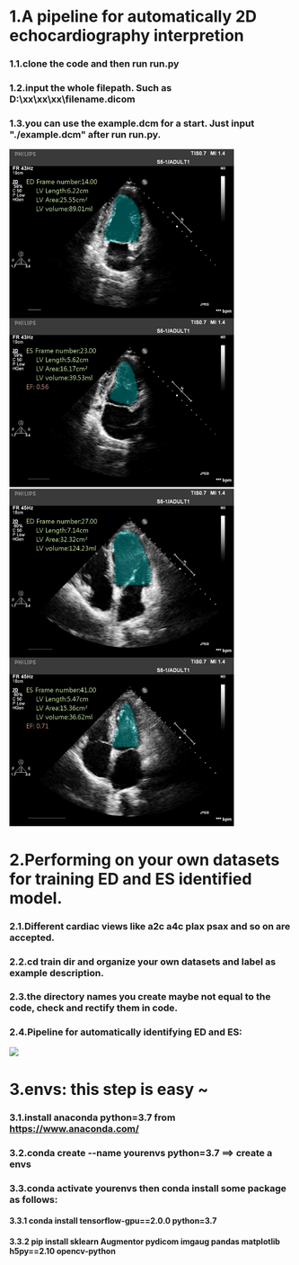 # 1.A pipeline for automatically 2D echocardiography interpretion  
### 1.1.clone the code and then run run.py  
### 1.2.input the whole filepath. Such as D:\xx\xx\xx\filename.dicom
### 1.3.you can use the example.dcm for a start. Just input "./example.dcm" after run run.py. 



<img src="https://github.com/hkx97/echo/blob/main/assessment_a2c.png" width="400"/><img src="https://github.com/hkx97/echo/blob/main/assessment_a4c.png" width="400"/> 
    
    
    
# 2.Performing on your own datasets for training ED and ES identified model. 
### 2.1.Different cardiac views like a2c a4c plax psax and so on are accepted.
### 2.2.cd train dir and organize your own datasets and label as example description.
### 2.3.the directory names you create maybe not equal to the code, check and rectify them in code.
### 2.4.Pipeline for automatically identifying ED and ES:
<img src="https://github.com/hkx97/echo/blob/main/moxing%20.png" width="700"/>

# 3.envs:  this step is easy ~
### 3.1.install anaconda python=3.7 from https://www.anaconda.com/  
### 3.2.conda create --name yourenvs python=3.7  ==> create a envs  
### 3.3.conda activate yourenvs then conda install some package as follows:  
  #### 3.3.1 conda install tensorflow-gpu==2.0.0 python=3.7  
  #### 3.3.2 pip install sklearn Augmentor pydicom imgaug pandas matplotlib h5py==2.10 opencv-python
